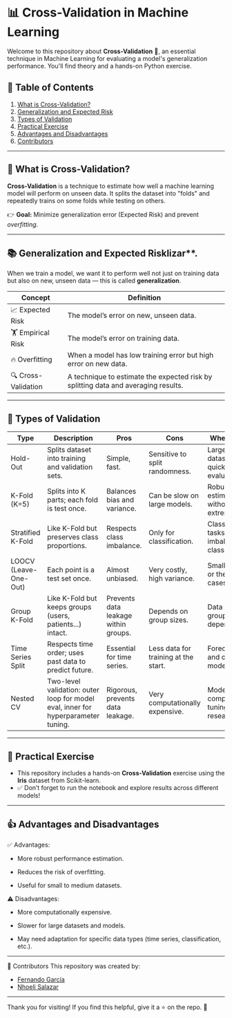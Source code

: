 # 📊 Cross-Validation in Machine Learning

Welcome to this repository about **Cross-Validation** 📂, an essential technique in Machine Learning for evaluating a model's generalization performance. You'll find theory and a hands-on Python exercise.

## 🧭 Table of Contents

1. [What is Cross-Validation?](#what-is-cross-validation)
2. [Generalization and Expected Risk](#generalization-and-expected-risk)
3. [Types of Validation](#types-of-validation)
4. [Practical Exercise](#practical-exercise)
5. [Advantages and Disadvantages](#advantages-and-disadvantages)
6. [Contributors](#contributors)

---

## 📌 What is Cross-Validation?

**Cross-Validation** is a technique to estimate how well a machine learning model will perform on unseen data. It splits the dataset into "folds" and repeatedly trains on some folds while testing on others.

👉 **Goal:** Minimize generalization error (Expected Risk) and prevent *overfitting*.

---

## 📚 Generalization and Expected Risklizar**.

When we train a model, we want it to perform well not just on training data but also on new, unseen data — this is called **generalization**.

| Concept           | Definition                                                                                       |
|--------------------|--------------------------------------------------------------------------------------------------|
| 📈 Expected Risk   | The model’s error on new, unseen data.                                                            |
| 🏋️ Empirical Risk | The model’s error on training data.                                                                |
| 🔥 Overfitting     | When a model has low training error but high error on new data.                                    |
| 🔍 Cross-Validation | A technique to estimate the expected risk by splitting data and averaging results.                |

---
## 🧩 Types of Validation

| Type                | Description                                                                                | Pros                                        | Cons                                       | When to Use                                  |
|---------------------|--------------------------------------------------------------------------------------------|---------------------------------------------|--------------------------------------------|-----------------------------------------------|
| Hold-Out            | Splits dataset into training and validation sets.                                          | Simple, fast.                               | Sensitive to split randomness.              | Large datasets or quick evaluations.          |
| K-Fold (K=5)        | Splits into K parts; each fold is test once.                                               | Balances bias and variance.                 | Can be slow on large models.                | Robust estimates without extreme costs.       |
| Stratified K-Fold   | Like K-Fold but preserves class proportions.                                              | Respects class imbalance.                   | Only for classification.                    | Classification tasks with imbalanced classes. |
| LOOCV (Leave-One-Out) | Each point is a test set once.                                                         | Almost unbiased.                            | Very costly, high variance.                 | Small datasets or theoretical cases.          |
| Group K-Fold        | Like K-Fold but keeps groups (users, patients...) intact.                                  | Prevents data leakage within groups.        | Depends on group sizes.                     | Data with group dependencies.                 |
| Time Series Split   | Respects time order; uses past data to predict future.                                     | Essential for time series.                  | Less data for training at the start.        | Forecasting and causal models.                |
| Nested CV           | Two-level validation: outer loop for model eval, inner for hyperparameter tuning.          | Rigorous, prevents data leakage.            | Very computationally expensive.             | Model comparison or tuning in research.       |

---

## 🧪 Practical Exercise

- This repository includes a hands-on **Cross-Validation** exercise using the **Iris** dataset from Scikit-learn. 
- ✅ Don’t forget to run the notebook and explore results across different models!

---

## 👍 Advantages and Disadvantages
✅ Advantages:
- More robust performance estimation.

- Reduces the risk of overfitting.

- Useful for small to medium datasets.

⚠️ Disadvantages:
- More computationally expensive.

- Slower for large datasets and models.

- May need adaptation for specific data types (time series, classification, etc.).

---

👥 Contributors
This repository was created by:

- [Fernando García](https://github.com/fergarcat/) 
- [Nhoeli Salazar](https://github.com/Nho89/)   
 
---

Thank you for visiting! If you find this helpful, give it a ⭐️ on the repo. 🚀
